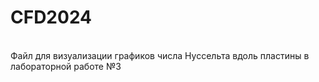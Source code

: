 # CFD2024<br/> 
<br/> 
Файл для визуализации графиков числа Нуссельта вдоль пластины в лабораторной работе №3
